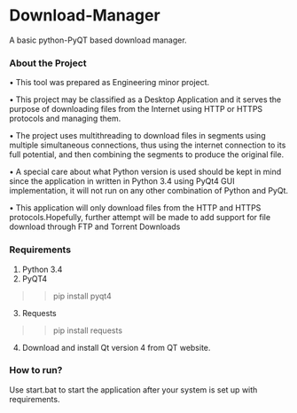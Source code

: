 # Download-Manager
A basic python-PyQT based download manager.

### About the Project
•	 This tool was prepared as Engineering minor project.

•	 This project may be classified as a Desktop Application and it serves the purpose of downloading files from the Internet using HTTP or HTTPS protocols and managing them.

•	 The project uses multithreading to download files in segments using multiple simultaneous connections, thus using the internet connection to its full potential, and then combining the segments to produce the original file.

•	 A special care about what Python version is used should be kept in mind since the application in written in Python 3.4 using PyQt4 GUI implementation, it will not run on any other combination of Python and PyQt.

•	 This application will only download files from the HTTP and HTTPS protocols.Hopefully, further attempt will be made to add support for file download through FTP and Torrent Downloads

### Requirements
1. Python 3.4
2. PyQT4 
>>   pip install pyqt4
3. Requests
>>   pip install requests
4. Download and install Qt version 4 from QT website.

### How to run?
Use start.bat to start the application after your system is set up with requirements.
